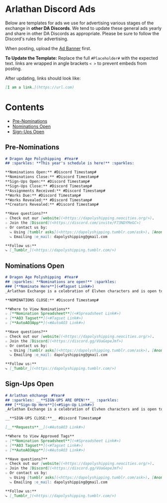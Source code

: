 # Arlathan Discord Ads

Below are templates for ads we use for advertising various stages of the
exchange in **other DA Discords**. We tend to update these general ads yearly and
share in other DA Discords as appropriate. Please be sure to follow the
Discord's rules for advertising.

When posting, upload the
[Ad Banner]()
first.

**To Update the Template:** Replace the full `#Placeholder#` with the expected
text. links are wrapped in angle brackets `< >` to prevent embeds from posting.

After updating, links should look like:

```markdown
[I am a link.](https://url.com)
```

# Contents

- [Pre-Nominations](./Discord%20Promos.md#pre-nominations)
- [Nominations Open](./Discord%20Promos.md#nominations%20open)
- [Sign-Ups Open](./Discord%20Promos.md#sign-ups%20open)


## Pre-Nominations
```markdown
# Dragon Age Polyshipping　#Year#
## :sparkles: **This year's schedule is here!** :sparkles:

**Nominations Open:** #Discord Timestamp#
**Nominations Close:** #Discord Timestamp#
**Sign-Ups Open:** #Discord Timestamp#
**Sign-Ups Close:** #Discord Timestamp#
**Assignments Received:** #Discord Timestamp#
**Works Due:** #Discord Timestamp#
**Works Revealed:** #Discord Timestamp#
**Creators Revealed:** #Discord Timestamp#

**Have questions?**
☆ Check out our [website](<https://dapolyshipping.neocities.org/>).
☆ Join the [Discord](<https://discord.com/invite/F73NDYMeGC>)
☆ Or contact us by:
  ⤷ Using [tumblr asks](<https://dapolyshipping.tumblr.com/ask>). [Anon is on!]
  ⤷ Emailing :e_mail: dapolyshipping@gmail.com

**Follow us:**
⤷ [_Tumblr_](<https://dapolyshipping.tumblr.com/>)
```

## Nominations Open
```markdown
# Dragon Age Polyshipping　#Year#
## :sparkles: **Nominations are open!** :sparkles:
### [**Nominate Here**](<#Tagset Link#>)
_Arlathan Exchange is a celebration of Elvhen characters and is open to gen fic, ships, or solo/introspective pieces._

**NOMINATIONS CLOSE:** #Discord Timestamp#

**Where to View Nominations**
☆ [**Nomination Spreadsheet**](<#Spreadsheet Link#>)
☆ [**AO3 Tagset**](<#Tagset Link#>)
☆ [**AutoAO3App**](<#AutoAO3 Link#>)

**Have questions?**
☆ Check out our [website](<https://dapolyshipping.neocities.org/>).
☆ Join the [Discord](<https://discord.gg/VUaGepeJmf>)
☆ Or contact us by:
  ⤷ Using [tumblr asks](<https://dapolyshipping.tumblr.com/ask>). [Anon is on!]
  ⤷ Emailing :e_mail: dapolyshipping@gmail.com

**Follow us:**
⤷ [_Tumblr_](<https://dapolyshipping.tumblr.com/>)
```

## Sign-Ups Open
```markdown
# Arlathan eXchange　#Year#
## :sparkles: __**SIGN-UPS ARE OPEN!**__ :sparkles:
### [**Sign-Up Here**](<#Sign-Up Link#>)
_Arlathan Exchange is a celebration of Elvhen characters and is open to gen fic, ships, or solo/introspective pieces._

__**SIGN-UPS CLOSE:**__ #Discord Timestamp#

[__**Requests**__](<#AutoAO3 Link#>)

**Where to View Approved Tags**
☆ [**Nomination Spreadsheet**](<#Spreadsheet Link#>)
☆ [**AO3 Tagset**](<#Tagset Link#>)
☆ [**AutoAO3App**](<#AutoAO3 Link#>)

**Have questions?**
☆ Check out our [website](<https://dapolyshipping.neocities.org/>).
☆ Join the [Discord](<https://discord.gg/VUaGepeJmf>)
☆ Or contact us by:
  ⤷ Using [tumblr asks](<https://dapolyshipping.tumblr.com/ask>). [Anon is on!]
  ⤷ Emailing :e_mail: dapolyshipping@gmail.com

**Follow us:**
⤷ [_Tumblr_](<https://dapolyshipping.tumblr.com/>)
```